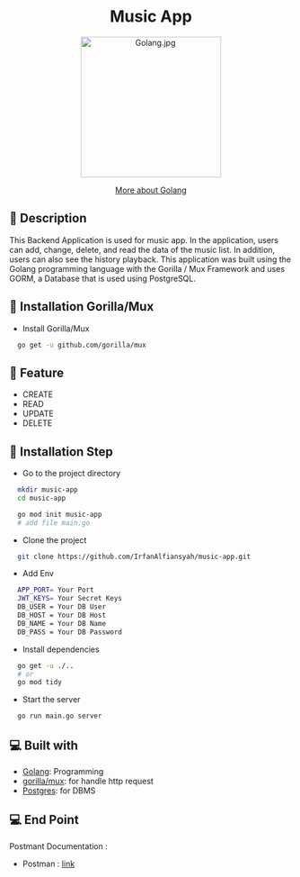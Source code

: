<h1 align="center">Music App</h1>
<p align="center"><img src="https://upload.wikimedia.org/wikipedia/commons/thumb/0/05/Go_Logo_Blue.svg/2560px-Go_Logo_Blue.svg.png" width="250px" alt="Golang.jpg" /></p>
<p align="center">
    <a href="https://golang.org/" target="blank">More about Golang</a>
</p>

## 🔗 Description

This Backend Application is used for music app. In the application, users can add, change, delete, and read the data of the music list. In addition, users can also see the history playback. This application was built using the Golang programming language with the Gorilla / Mux Framework and uses GORM, a Database that is used using PostgreSQL.

## 🔗 Installation Gorilla/Mux

- Install Gorilla/Mux

```sh
  go get -u github.com/gorilla/mux
```

## 🔗 Feature

- CREATE
- READ
- UPDATE
- DELETE

## 🔗 Installation Step

- Go to the project directory

```sh
  mkdir music-app
  cd music-app

  go mod init music-app
  # add file main.go
```

- Clone the project

```sh
  git clone https://github.com/IrfanAlfiansyah/music-app.git
```

- Add Env

```sh
  APP_PORT= Your Port
  JWT_KEYS= Your Secret Keys
  DB_USER = Your DB User
  DB_HOST = Your DB Host
  DB_NAME = Your DB Name
  DB_PASS = Your DB Password
```

- Install dependencies

```sh
  go get -u ./..
  # or
  go mod tidy
```

- Start the server

```sh
  go run main.go server
```

## 💻 Built with

- [Golang](https://go.dev/): Programming
- [gorilla/mux](https://github.com/gorilla/mux): for handle http request
- [Postgres](https://www.postgresql.org/): for DBMS


## 💻 End Point

Postmant Documentation :

- Postman : [link](https://documenter.getpostman.com/view/19983829/2s8ZDbVfs6)

